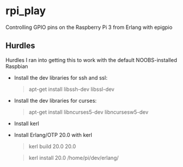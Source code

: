 # rpi_play
Controlling GPIO pins on the Raspberry Pi 3 from Erlang with epigpio

## Hurdles

Hurdles I ran into getting this to work with the default NOOBS-installed Raspbian

- Install the dev libraries for ssh and ssl:
  > apt-get install libssh-dev libssl-dev
- Install the dev libraries for curses:
  > apt-get install libncurses5-dev libncursesw5-dev
- Install kerl
- Install Erlang/OTP 20.0 with kerl
  > kerl build 20.0 20.0

  > kerl install 20.0 /home/pi/dev/erlang/
